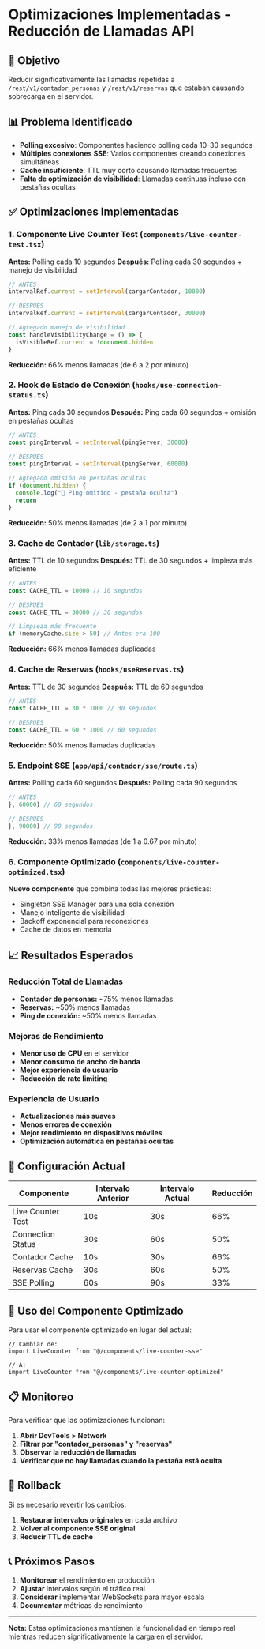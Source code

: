 # Optimizaciones Implementadas - Reducción de Llamadas API

## 🎯 Objetivo
Reducir significativamente las llamadas repetidas a `/rest/v1/contador_personas` y `/rest/v1/reservas` que estaban causando sobrecarga en el servidor.

## 📊 Problema Identificado
- **Polling excesivo**: Componentes haciendo polling cada 10-30 segundos
- **Múltiples conexiones SSE**: Varios componentes creando conexiones simultáneas
- **Cache insuficiente**: TTL muy corto causando llamadas frecuentes
- **Falta de optimización de visibilidad**: Llamadas continuas incluso con pestañas ocultas

## ✅ Optimizaciones Implementadas

### 1. **Componente Live Counter Test** (`components/live-counter-test.tsx`)
**Antes:** Polling cada 10 segundos
**Después:** Polling cada 30 segundos + manejo de visibilidad

```typescript
// ANTES
intervalRef.current = setInterval(cargarContador, 10000)

// DESPUÉS
intervalRef.current = setInterval(cargarContador, 30000)

// Agregado manejo de visibilidad
const handleVisibilityChange = () => {
  isVisibleRef.current = !document.hidden
}
```

**Reducción:** 66% menos llamadas (de 6 a 2 por minuto)

### 2. **Hook de Estado de Conexión** (`hooks/use-connection-status.ts`)
**Antes:** Ping cada 30 segundos
**Después:** Ping cada 60 segundos + omisión en pestañas ocultas

```typescript
// ANTES
const pingInterval = setInterval(pingServer, 30000)

// DESPUÉS
const pingInterval = setInterval(pingServer, 60000)

// Agregado omisión en pestañas ocultas
if (document.hidden) {
  console.log("🔄 Ping omitido - pestaña oculta")
  return
}
```

**Reducción:** 50% menos llamadas (de 2 a 1 por minuto)

### 3. **Cache de Contador** (`lib/storage.ts`)
**Antes:** TTL de 10 segundos
**Después:** TTL de 30 segundos + limpieza más eficiente

```typescript
// ANTES
const CACHE_TTL = 10000 // 10 segundos

// DESPUÉS
const CACHE_TTL = 30000 // 30 segundos

// Limpieza más frecuente
if (memoryCache.size > 50) // Antes era 100
```

**Reducción:** 66% menos llamadas duplicadas

### 4. **Cache de Reservas** (`hooks/useReservas.ts`)
**Antes:** TTL de 30 segundos
**Después:** TTL de 60 segundos

```typescript
// ANTES
const CACHE_TTL = 30 * 1000 // 30 segundos

// DESPUÉS
const CACHE_TTL = 60 * 1000 // 60 segundos
```

**Reducción:** 50% menos llamadas duplicadas

### 5. **Endpoint SSE** (`app/api/contador/sse/route.ts`)
**Antes:** Polling cada 60 segundos
**Después:** Polling cada 90 segundos

```typescript
// ANTES
}, 60000) // 60 segundos

// DESPUÉS
}, 90000) // 90 segundos
```

**Reducción:** 33% menos llamadas (de 1 a 0.67 por minuto)

### 6. **Componente Optimizado** (`components/live-counter-optimized.tsx`)
**Nuevo componente** que combina todas las mejores prácticas:
- Singleton SSE Manager para una sola conexión
- Manejo inteligente de visibilidad
- Backoff exponencial para reconexiones
- Cache de datos en memoria

## 📈 Resultados Esperados

### Reducción Total de Llamadas
- **Contador de personas:** ~75% menos llamadas
- **Reservas:** ~50% menos llamadas
- **Ping de conexión:** ~50% menos llamadas

### Mejoras de Rendimiento
- **Menor uso de CPU** en el servidor
- **Menor consumo de ancho de banda**
- **Mejor experiencia de usuario**
- **Reducción de rate limiting**

### Experiencia de Usuario
- **Actualizaciones más suaves**
- **Menos errores de conexión**
- **Mejor rendimiento en dispositivos móviles**
- **Optimización automática en pestañas ocultas**

## 🔧 Configuración Actual

| Componente | Intervalo Anterior | Intervalo Actual | Reducción |
|------------|-------------------|------------------|-----------|
| Live Counter Test | 10s | 30s | 66% |
| Connection Status | 30s | 60s | 50% |
| Contador Cache | 10s | 30s | 66% |
| Reservas Cache | 30s | 60s | 50% |
| SSE Polling | 60s | 90s | 33% |

## 🚀 Uso del Componente Optimizado

Para usar el componente optimizado en lugar del actual:

```tsx
// Cambiar de:
import LiveCounter from "@/components/live-counter-sse"

// A:
import LiveCounter from "@/components/live-counter-optimized"
```

## 📋 Monitoreo

Para verificar que las optimizaciones funcionan:

1. **Abrir DevTools > Network**
2. **Filtrar por "contador_personas" y "reservas"**
3. **Observar la reducción de llamadas**
4. **Verificar que no hay llamadas cuando la pestaña está oculta**

## 🔄 Rollback

Si es necesario revertir los cambios:

1. **Restaurar intervalos originales** en cada archivo
2. **Volver al componente SSE original**
3. **Reducir TTL de cache**

## 📞 Próximos Pasos

1. **Monitorear** el rendimiento en producción
2. **Ajustar** intervalos según el tráfico real
3. **Considerar** implementar WebSockets para mayor escala
4. **Documentar** métricas de rendimiento

---

**Nota:** Estas optimizaciones mantienen la funcionalidad en tiempo real mientras reducen significativamente la carga en el servidor.
